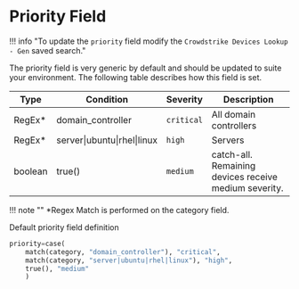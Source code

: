 # Priority Field

!!! info "To update the `priority` field modify the `Crowdstrike Devices Lookup - Gen` saved search."

The priority field is very generic by default and should be updated to suite your environment. The following table describes how this field is set.

Type | Condition | Severity | Description
---- | --------- | -------- | -----------
RegEx\* | domain_controller | `critical` | All domain controllers
RegEx\* | server\|ubuntu\|rhel\|linux | `high` | Servers
boolean | true() | `medium` | catch-all. Remaining devices receive medium severity.


!!! note ""
    \*Regex Match is performed on the category field.

Default priority field definition

```python
priority=case(
    match(category, "domain_controller"), "critical",
    match(category, "server|ubuntu|rhel|linux"), "high",
    true(), "medium"
    )
```
